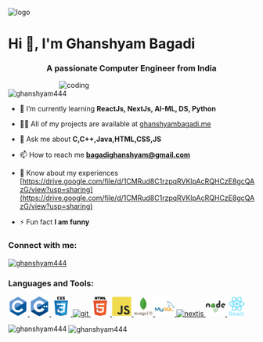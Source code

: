 ![logo]([https://www.canva.com/design/DAF7kc3Bcm0/D2f3BQvobpHixISY0GTyUQ/view?utm_content=DAF7kc3Bcm0&utm_campaign=designshare&utm_medium=link&utm_source=publishsharelink&mode=preview](https://www.canva.com/design/DAF7kc3Bcm0/2rTUFmKF97utlMHm6fA7-w/view?utm_content=DAF7kc3Bcm0&utm_campaign=designshare&utm_medium=link&utm_source=editor))
<h1>Hi 👋, I'm Ghanshyam Bagadi</h1>
<h3 align="center">A passionate Computer Engineer from India</h3>

<img align = "right" alt="coding" width = "400" src = "https://cdn.dribbble.com/users/1162077/screenshots/3848914/programmer.gif" />

<p align="left"> <img src="https://komarev.com/ghpvc/?username=ghanshyam444&label=Profile%20views&color=0e75b6&style=flat" alt="ghanshyam444" /> </p>

- 🌱 I’m currently learning **ReactJs, NextJs, AI-ML, DS, Python**

- 👨‍💻 All of my projects are available at [ghanshyambagadi.me](ghanshyambagadi.me)

- 💬 Ask me about **C,C++,Java,HTML,CSS,JS**

- 📫 How to reach me **bagadighanshyam@gmail.com**

- 📄 Know about my experiences [https://drive.google.com/file/d/1CMRud8C1rzpqRVKlpAcRQHCzE8gcQAzG/view?usp=sharing](https://drive.google.com/file/d/1CMRud8C1rzpqRVKlpAcRQHCzE8gcQAzG/view?usp=sharing)

- ⚡ Fun fact **I am funny**

<h3 align="left">Connect with me:</h3>
<p align="left">
<a href="https://linkedin.com/in/ghanshyam444" target="blank"><img align="center" src="https://raw.githubusercontent.com/rahuldkjain/github-profile-readme-generator/master/src/images/icons/Social/linked-in-alt.svg" alt="ghanshyam444" height="30" width="40" /></a>
</p>

<h3 align="left">Languages and Tools:</h3>
<p align="left"> <a href="https://www.cprogramming.com/" target="_blank" rel="noreferrer"> <img src="https://raw.githubusercontent.com/devicons/devicon/master/icons/c/c-original.svg" alt="c" width="40" height="40"/> </a> <a href="https://www.w3schools.com/cpp/" target="_blank" rel="noreferrer"> <img src="https://raw.githubusercontent.com/devicons/devicon/master/icons/cplusplus/cplusplus-original.svg" alt="cplusplus" width="40" height="40"/> </a> <a href="https://www.w3schools.com/css/" target="_blank" rel="noreferrer"> <img src="https://raw.githubusercontent.com/devicons/devicon/master/icons/css3/css3-original-wordmark.svg" alt="css3" width="40" height="40"/> </a> <a href="https://git-scm.com/" target="_blank" rel="noreferrer"> <img src="https://www.vectorlogo.zone/logos/git-scm/git-scm-icon.svg" alt="git" width="40" height="40"/> </a> <a href="https://www.w3.org/html/" target="_blank" rel="noreferrer"> <img src="https://raw.githubusercontent.com/devicons/devicon/master/icons/html5/html5-original-wordmark.svg" alt="html5" width="40" height="40"/> </a> <a href="https://developer.mozilla.org/en-US/docs/Web/JavaScript" target="_blank" rel="noreferrer"> <img src="https://raw.githubusercontent.com/devicons/devicon/master/icons/javascript/javascript-original.svg" alt="javascript" width="40" height="40"/> </a> <a href="https://www.mongodb.com/" target="_blank" rel="noreferrer"> <img src="https://raw.githubusercontent.com/devicons/devicon/master/icons/mongodb/mongodb-original-wordmark.svg" alt="mongodb" width="40" height="40"/> </a> <a href="https://www.mysql.com/" target="_blank" rel="noreferrer"> <img src="https://raw.githubusercontent.com/devicons/devicon/master/icons/mysql/mysql-original-wordmark.svg" alt="mysql" width="40" height="40"/> </a> <a href="https://nextjs.org/" target="_blank" rel="noreferrer"> <img src="https://cdn.worldvectorlogo.com/logos/nextjs-2.svg" alt="nextjs" width="40" height="40"/> </a> <a href="https://nodejs.org" target="_blank" rel="noreferrer"> <img src="https://raw.githubusercontent.com/devicons/devicon/master/icons/nodejs/nodejs-original-wordmark.svg" alt="nodejs" width="40" height="40"/> </a> <a href="https://reactjs.org/" target="_blank" rel="noreferrer"> <img src="https://raw.githubusercontent.com/devicons/devicon/master/icons/react/react-original-wordmark.svg" alt="react" width="40" height="40"/> </a> </p>

<p><img align="left" src="https://github-readme-stats.vercel.app/api/top-langs?username=ghanshyam444&show_icons=true&locale=en&layout=compact" alt="ghanshyam444" /></p>

<p>&nbsp;<img align="center" src="https://github-readme-stats.vercel.app/api?username=ghanshyam444&show_icons=true&locale=en" alt="ghanshyam444" /></p>
